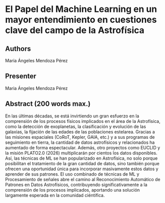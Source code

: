  
# El Papel del Machine Learning en un mayor entendimiento en cuestiones clave del campo de la Astrofísica

## Authors

Maria Ángeles Mendoza Pérez

## Presenter

Maria Ángeles Mendoza Pérez

## Abstract (200 words max.)

En las últimas décadas, se está invirtiendo un gran esfuerzo en la comprensión de los procesos físicos implicados en el área de la Astrofísica, como la detección de exoplanetas, la clasificación y evolución de las galaxias, la fijación de las edades de las poblaciones estelarea. Gracias a las misiones espaciales (CoRoT, Kepler, GAIA, etc.) y a sus programas de seguimiento en tierra, la cantidad de datos astrofísicos  y relacionados ha aumentado de forma espectacular. Además, otro
proyectos como EUCLID y la misión PLATO2.0 (2026) multiplicarán por cientos los datos disponibles.
Así, las técnicas de ML se han popularizado en Astrofísica, no solo porque posibilitan el tratamiento de la gran cantidad de datos, sino también porque ofrecen una oportunidad única para incorporar masivamente estos datos y aprender de sus patrones. El uso combinado de técnicas de ML y Procesamiento de señales abre el camino al Reconocimiento Automático de Patrones en Datos Astrofísicos, contribuyendo significativamente a la comprensión de los procesos implicados, aportando una solución largamente esperada en la comunidad ciéntifica.
